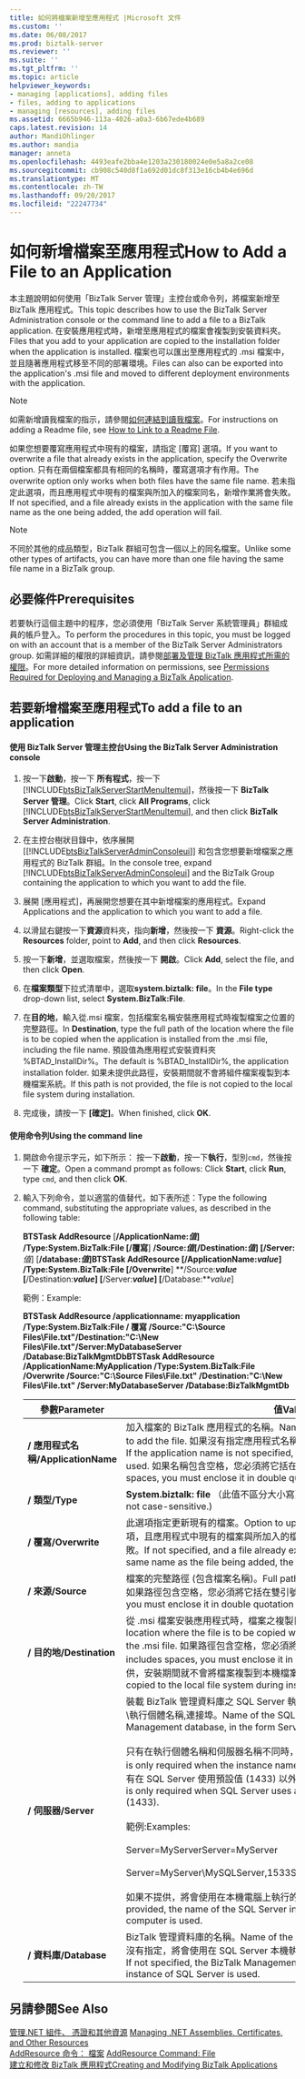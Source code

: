 ```yaml
---
title: 如何將檔案新增至應用程式 |Microsoft 文件
ms.custom: ''
ms.date: 06/08/2017
ms.prod: biztalk-server
ms.reviewer: ''
ms.suite: ''
ms.tgt_pltfrm: ''
ms.topic: article
helpviewer_keywords:
- managing [applications], adding files
- files, adding to applications
- managing [resources], adding files
ms.assetid: 6665b946-113a-4026-a0a3-6b67ede4b689
caps.latest.revision: 14
author: MandiOhlinger
ms.author: mandia
manager: anneta
ms.openlocfilehash: 4493eafe2bba4e1203a230180024e0e5a8a2ce08
ms.sourcegitcommit: cb908c540d8f1a692d01dc8f313e16cb4b4e696d
ms.translationtype: MT
ms.contentlocale: zh-TW
ms.lasthandoff: 09/20/2017
ms.locfileid: "22247734"
---
```

# <a name="how-to-add-a-file-to-an-application"></a><span data-ttu-id="048e8-102">如何新增檔案至應用程式</span><span class="sxs-lookup"><span data-stu-id="048e8-102">How to Add a File to an Application</span></span>
<span data-ttu-id="048e8-103">本主題說明如何使用「BizTalk Server 管理」主控台或命令列，將檔案新增至 BizTalk 應用程式。</span><span class="sxs-lookup"><span data-stu-id="048e8-103">This topic describes how to use the BizTalk Server Administration console or the command line to add a file to a BizTalk application.</span></span> <span data-ttu-id="048e8-104">在安裝應用程式時，新增至應用程式的檔案會複製到安裝資料夾。</span><span class="sxs-lookup"><span data-stu-id="048e8-104">Files that you add to your application are copied to the installation folder when the application is installed.</span></span> <span data-ttu-id="048e8-105">檔案也可以匯出至應用程式的 .msi 檔案中，並且隨著應用程式移至不同的部署環境。</span><span class="sxs-lookup"><span data-stu-id="048e8-105">Files can also can be exported into the application's .msi file and moved to different deployment environments with the application.</span></span>  
  
> [!NOTE]
>  <span data-ttu-id="048e8-106">如需新增讀我檔案的指示，請參閱[如何連結到讀我檔案](../core/how-to-link-to-a-readme-file.md)。</span><span class="sxs-lookup"><span data-stu-id="048e8-106">For instructions on adding a Readme file, see [How to Link to a Readme File](../core/how-to-link-to-a-readme-file.md).</span></span>  
  
 <span data-ttu-id="048e8-107">如果您想要覆寫應用程式中現有的檔案，請指定 [覆寫] 選項。</span><span class="sxs-lookup"><span data-stu-id="048e8-107">If you want to overwrite a file that already exists in the application, specify the Overwrite option.</span></span> <span data-ttu-id="048e8-108">只有在兩個檔案都具有相同的名稱時，覆寫選項才有作用。</span><span class="sxs-lookup"><span data-stu-id="048e8-108">The overwrite option only works when both files have the same file name.</span></span> <span data-ttu-id="048e8-109">若未指定此選項，而且應用程式中現有的檔案與所加入的檔案同名，新增作業將會失敗。</span><span class="sxs-lookup"><span data-stu-id="048e8-109">If not specified, and a file already exists in the application with the same file name as the one being added, the add operation will fail.</span></span>  
  
> [!NOTE]
>  <span data-ttu-id="048e8-110">不同於其他的成品類型，BizTalk 群組可包含一個以上的同名檔案。</span><span class="sxs-lookup"><span data-stu-id="048e8-110">Unlike some other types of artifacts, you can have more than one file having the same file name in a BizTalk group.</span></span>  
  
## <a name="prerequisites"></a><span data-ttu-id="048e8-111">必要條件</span><span class="sxs-lookup"><span data-stu-id="048e8-111">Prerequisites</span></span>  
 <span data-ttu-id="048e8-112">若要執行這個主題中的程序，您必須使用「BizTalk Server 系統管理員」群組成員的帳戶登入。</span><span class="sxs-lookup"><span data-stu-id="048e8-112">To perform the procedures in this topic, you must be logged on with an account that is a member of the BizTalk Server Administrators group.</span></span> <span data-ttu-id="048e8-113">如需詳細的權限的詳細資訊，請參閱[部署及管理 BizTalk 應用程式所需的權限](../core/permissions-required-for-deploying-and-managing-a-biztalk-application.md)。</span><span class="sxs-lookup"><span data-stu-id="048e8-113">For more detailed information on permissions, see [Permissions Required for Deploying and Managing a BizTalk Application](../core/permissions-required-for-deploying-and-managing-a-biztalk-application.md).</span></span>  
  
## <a name="to-add-a-file-to-an-application"></a><span data-ttu-id="048e8-114">若要新增檔案至應用程式</span><span class="sxs-lookup"><span data-stu-id="048e8-114">To add a file to an application</span></span>  
  
#### <a name="using-the-biztalk-server-administration-console"></a><span data-ttu-id="048e8-115">使用 BizTalk Server 管理主控台</span><span class="sxs-lookup"><span data-stu-id="048e8-115">Using the BizTalk Server Administration console</span></span>  
  
1.  <span data-ttu-id="048e8-116">按一下**啟動**，按一下 **所有程式**，按一下  [!INCLUDE[btsBizTalkServerStartMenuItemui](../includes/btsbiztalkserverstartmenuitemui-md.md)]，然後按一下  **BizTalk Server 管理**。</span><span class="sxs-lookup"><span data-stu-id="048e8-116">Click **Start**, click **All Programs**, click [!INCLUDE[btsBizTalkServerStartMenuItemui](../includes/btsbiztalkserverstartmenuitemui-md.md)], and then click **BizTalk Server Administration**.</span></span>  
  
2.  <span data-ttu-id="048e8-117">在主控台樹狀目錄中，依序展開 [[!INCLUDE[btsBizTalkServerAdminConsoleui](../includes/btsbiztalkserveradminconsoleui-md.md)]] 和包含您想要新增檔案之應用程式的 BizTalk 群組。</span><span class="sxs-lookup"><span data-stu-id="048e8-117">In the console tree, expand [!INCLUDE[btsBizTalkServerAdminConsoleui](../includes/btsbiztalkserveradminconsoleui-md.md)] and the BizTalk Group containing the application to which you want to add the file.</span></span>  
  
3.  <span data-ttu-id="048e8-118">展開 [應用程式]，再展開您想要在其中新增檔案的應用程式。</span><span class="sxs-lookup"><span data-stu-id="048e8-118">Expand Applications and the application to which you want to add a file.</span></span>  
  
4.  <span data-ttu-id="048e8-119">以滑鼠右鍵按一下**資源**資料夾，指向**新增**，然後按一下 **資源**。</span><span class="sxs-lookup"><span data-stu-id="048e8-119">Right-click the **Resources** folder, point to **Add**, and then click **Resources**.</span></span>  
  
5.  <span data-ttu-id="048e8-120">按一下**新增**，並選取檔案，然後按一下 **開啟**。</span><span class="sxs-lookup"><span data-stu-id="048e8-120">Click **Add**, select the file, and then click **Open**.</span></span>  
  
6.  <span data-ttu-id="048e8-121">在**檔案類型**下拉式清單中，選取**system.biztalk: file**。</span><span class="sxs-lookup"><span data-stu-id="048e8-121">In the **File type** drop-down list, select **System.BizTalk:File**.</span></span>  
  
7.  <span data-ttu-id="048e8-122">在**目的地**，輸入從.msi 檔案，包括檔案名稱安裝應用程式時複製檔案之位置的完整路徑。</span><span class="sxs-lookup"><span data-stu-id="048e8-122">In **Destination**, type the full path of the location where the file is to be copied when the application is installed from the .msi file, including the file name.</span></span> <span data-ttu-id="048e8-123">預設值為應用程式安裝資料夾 %BTAD_InstallDir%。</span><span class="sxs-lookup"><span data-stu-id="048e8-123">The default is %BTAD_InstallDir%, the application installation folder.</span></span> <span data-ttu-id="048e8-124">如果未提供此路徑，安裝期間就不會將組件檔案複製到本機檔案系統。</span><span class="sxs-lookup"><span data-stu-id="048e8-124">If this path is not provided, the file is not copied to the local file system during installation.</span></span>  
  
8.  <span data-ttu-id="048e8-125">完成後，請按一下 **[確定]**。</span><span class="sxs-lookup"><span data-stu-id="048e8-125">When finished, click **OK**.</span></span>  
  
#### <a name="using-the-command-line"></a><span data-ttu-id="048e8-126">使用命令列</span><span class="sxs-lookup"><span data-stu-id="048e8-126">Using the command line</span></span>  
  
1.  <span data-ttu-id="048e8-127">開啟命令提示字元，如下所示： 按一下**啟動**，按一下**執行**，型別`cmd`，然後按一下 **確定**。</span><span class="sxs-lookup"><span data-stu-id="048e8-127">Open a command prompt as follows: Click **Start**, click **Run**, type `cmd`, and then click **OK**.</span></span>  
  
2.  <span data-ttu-id="048e8-128">輸入下列命令，並以適當的值替代，如下表所述：</span><span class="sxs-lookup"><span data-stu-id="048e8-128">Type the following command, substituting the appropriate values, as described in the following table:</span></span>  
  
     <span data-ttu-id="048e8-129">**BTSTask AddResource** [**/ApplicationName:***值*] **/Type:System.BizTalk:File** [**/覆寫**] **/Source:***值*[**/Destination:***值*] [**/Server:** *值*] [**/database:***值*]</span><span class="sxs-lookup"><span data-stu-id="048e8-129">**BTSTask AddResource** [**/ApplicationName:***value*] **/Type:System.BizTalk:File** [**/Overwrite**] **/Source:***value* [**/Destination:***value*] [**/Server:***value*] [**/Database:***value*]</span></span>  
  
     <span data-ttu-id="048e8-130">範例：</span><span class="sxs-lookup"><span data-stu-id="048e8-130">Example:</span></span>  
  
     <span data-ttu-id="048e8-131">**BTSTask AddResource /applicationname: myapplication /Type:System.BizTalk:File / 覆寫 /Source:"C:\Source Files\File.txt"/Destination:"C:\New Files\File.txt"/Server:MyDatabaseServer /Database:BizTalkMgmtDb**</span><span class="sxs-lookup"><span data-stu-id="048e8-131">**BTSTask AddResource /ApplicationName:MyApplication /Type:System.BizTalk:File /Overwrite /Source:"C:\Source Files\File.txt" /Destination:"C:\New Files\File.txt" /Server:MyDatabaseServer /Database:BizTalkMgmtDb**</span></span>  
  
    |<span data-ttu-id="048e8-132">參數</span><span class="sxs-lookup"><span data-stu-id="048e8-132">Parameter</span></span>|<span data-ttu-id="048e8-133">值</span><span class="sxs-lookup"><span data-stu-id="048e8-133">Value</span></span>|  
    |---------------|-----------|  
    |<span data-ttu-id="048e8-134">**/ 應用程式名稱**</span><span class="sxs-lookup"><span data-stu-id="048e8-134">**/ApplicationName**</span></span>|<span data-ttu-id="048e8-135">加入檔案的 BizTalk 應用程式的名稱。</span><span class="sxs-lookup"><span data-stu-id="048e8-135">Name of the BizTalk application to which to add the file.</span></span> <span data-ttu-id="048e8-136">如果沒有指定應用程式名稱，將會使用預設的 BizTalk 應用程式。</span><span class="sxs-lookup"><span data-stu-id="048e8-136">If the application name is not specified, the default BizTalk application is used.</span></span> <span data-ttu-id="048e8-137">如果名稱包含空格，您必須將它括在雙引號 (") 中。</span><span class="sxs-lookup"><span data-stu-id="048e8-137">If the name includes spaces, you must enclose it in double quotation marks (").</span></span>|  
    |<span data-ttu-id="048e8-138">**/ 類型**</span><span class="sxs-lookup"><span data-stu-id="048e8-138">**/Type**</span></span>|<span data-ttu-id="048e8-139">**System.biztalk: file** （此值不區分大小寫）。</span><span class="sxs-lookup"><span data-stu-id="048e8-139">**System.BizTalk:File** (This value is not case-sensitive.)</span></span>|  
    |<span data-ttu-id="048e8-140">**/ 覆寫**</span><span class="sxs-lookup"><span data-stu-id="048e8-140">**/Overwrite**</span></span>|<span data-ttu-id="048e8-141">此選項指定更新現有的檔案。</span><span class="sxs-lookup"><span data-stu-id="048e8-141">Option to update an existing file.</span></span> <span data-ttu-id="048e8-142">若未指定此選項，且應用程式中現有的檔案與所加入的檔案同名，AddResource 作業將會失敗。</span><span class="sxs-lookup"><span data-stu-id="048e8-142">If not specified, and a file already exists in the application that has the same name as the file being added, the AddResource operation fails.</span></span>|  
    |<span data-ttu-id="048e8-143">**/ 來源**</span><span class="sxs-lookup"><span data-stu-id="048e8-143">**/Source**</span></span>|<span data-ttu-id="048e8-144">檔案的完整路徑 (包含檔案名稱)。</span><span class="sxs-lookup"><span data-stu-id="048e8-144">Full path of the file, including the file name.</span></span> <span data-ttu-id="048e8-145">如果路徑包含空格，您必須將它括在雙引號 (") 中。</span><span class="sxs-lookup"><span data-stu-id="048e8-145">If the path includes spaces, you must enclose it in double quotation marks (").</span></span>|  
    |<span data-ttu-id="048e8-146">**/ 目的地**</span><span class="sxs-lookup"><span data-stu-id="048e8-146">**/Destination**</span></span>|<span data-ttu-id="048e8-147">從 .msi 檔案安裝應用程式時，檔案之複製目的位置的完整路徑。</span><span class="sxs-lookup"><span data-stu-id="048e8-147">Full path of the location where the file is to be copied when the application is installed from the .msi file.</span></span> <span data-ttu-id="048e8-148">如果路徑包含空格，您必須將它括在雙引號 (") 中。</span><span class="sxs-lookup"><span data-stu-id="048e8-148">If the path includes spaces, you must enclose it in double quotation marks (").</span></span> <span data-ttu-id="048e8-149">如果不提供，安裝期間就不會將檔案複製到本機檔案系統。</span><span class="sxs-lookup"><span data-stu-id="048e8-149">If not provided, the file is not copied to the local file system during installation.</span></span>|  
    |<span data-ttu-id="048e8-150">**/ 伺服器**</span><span class="sxs-lookup"><span data-stu-id="048e8-150">**/Server**</span></span>|<span data-ttu-id="048e8-151">裝載 BizTalk 管理資料庫之 SQL Server 執行個體的名稱，其格式為：伺服器名稱\執行個體名稱,連接埠。</span><span class="sxs-lookup"><span data-stu-id="048e8-151">Name of the SQL Server instance hosting the BizTalk Management database, in the form ServerName\InstanceName,Port.</span></span><br /><br /> <span data-ttu-id="048e8-152">只有在執行個體名稱和伺服器名稱不同時，才需要執行個體名稱。</span><span class="sxs-lookup"><span data-stu-id="048e8-152">Instance name is only required when the instance name is different than the server name.</span></span> <span data-ttu-id="048e8-153">只有在 SQL Server 使用預設值 (1433) 以外的連接埠編號時，才需要連接埠。</span><span class="sxs-lookup"><span data-stu-id="048e8-153">Port is only required when SQL Server uses a port number other than the default (1433).</span></span><br /><br /> <span data-ttu-id="048e8-154">範例:</span><span class="sxs-lookup"><span data-stu-id="048e8-154">Examples:</span></span><br /><br /> <span data-ttu-id="048e8-155">Server=MyServer</span><span class="sxs-lookup"><span data-stu-id="048e8-155">Server=MyServer</span></span><br /><br /> <span data-ttu-id="048e8-156">Server=MyServer\MySQLServer,1533</span><span class="sxs-lookup"><span data-stu-id="048e8-156">Server=MyServer\MySQLServer,1533</span></span><br /><br /> <span data-ttu-id="048e8-157">如果不提供，將會使用在本機電腦上執行的 SQL Server 執行個體的名稱。</span><span class="sxs-lookup"><span data-stu-id="048e8-157">If not provided, the name of the SQL Server instance running on the local computer is used.</span></span>|  
    |<span data-ttu-id="048e8-158">**/ 資料庫**</span><span class="sxs-lookup"><span data-stu-id="048e8-158">**/Database**</span></span>|<span data-ttu-id="048e8-159">BizTalk 管理資料庫的名稱。</span><span class="sxs-lookup"><span data-stu-id="048e8-159">Name of the BizTalk Management database.</span></span> <span data-ttu-id="048e8-160">如果沒有指定，將會使用在 SQL Server 本機執行個體中執行的 BizTalk 管理資料庫。</span><span class="sxs-lookup"><span data-stu-id="048e8-160">If not specified, the BizTalk Management database running in the local instance of SQL Server is used.</span></span>|  
  
## <a name="see-also"></a><span data-ttu-id="048e8-161">另請參閱</span><span class="sxs-lookup"><span data-stu-id="048e8-161">See Also</span></span>  
 <span data-ttu-id="048e8-162">[管理.NET 組件、 憑證和其他資源](../core/managing-net-assemblies-certificates-and-other-resources.md) </span><span class="sxs-lookup"><span data-stu-id="048e8-162">[Managing .NET Assemblies, Certificates, and Other Resources](../core/managing-net-assemblies-certificates-and-other-resources.md) </span></span>  
 <span data-ttu-id="048e8-163">[AddResource 命令： 檔案](../core/addresource-command-file.md) </span><span class="sxs-lookup"><span data-stu-id="048e8-163">[AddResource Command: File](../core/addresource-command-file.md) </span></span>  
 [<span data-ttu-id="048e8-164">建立和修改 BizTalk 應用程式</span><span class="sxs-lookup"><span data-stu-id="048e8-164">Creating and Modifying BizTalk Applications</span></span>](../core/creating-and-modifying-biztalk-applications.md)
